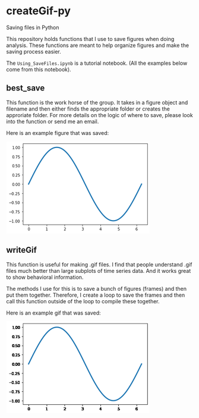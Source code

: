 # createGif-py
Saving files in Python 

This repository holds functions that I use to save figures when doing analysis. These functions are meant to help organize figures and make the saving process easier. 

The `Using_SaveFiles.ipynb` is a tutorial notebook. (All the examples below come from this notebook). 

## best_save

This function is the work horse of the group. It takes in a figure object and filename and then either finds the appropriate folder or creates the approriate folder. For more details on the logic of where to save, please look into the function or send me an email. 

Here is an example figure that was saved:

![](figures/11_03_2021/testFig1.png)

## writeGif

This function is useful for making .gif files. I find that people understand .gif files much better than large subplots of time series data. And it works great to show behavioral information. 

The methods I use for this is to save a bunch of figures (frames) and then put them together. Therefore, I create a loop to save the frames and then call this function outside of the loop to compile these together. 

Here is an example gif that was saved: 

![](figures/11_03_2021/testGif1.gif)